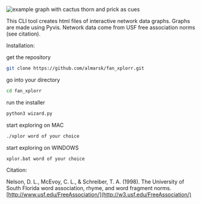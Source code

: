 ![example graph with cactus thorn and prick as cues](https://raw.githubusercontent.com/almarsk/fan_xplorr/main/example.png)

This CLI tool creates html files of interactive network data graphs. Graphs are made using Pyvis. Network data come from USF free association norms (see citation).


Installation:

get the repository
```sh
git clone https://github.com/almarsk/fan_xplorr.git
```
go into your directory
```sh
cd fan_xplorr
```
run the installer
```sh
python3 wizard.py
```
start exploring on MAC
```sh
./xplor word of your choice
```
start exploring on WINDOWS
```sh
xplor.bat word of your choice
```

Citation:

Nelson, D. L., McEvoy, C. L., & Schreiber, T. A. (1998). The University of South Florida word association, rhyme, and word fragment norms. [http://www.usf.edu/FreeAssociation/](http://w3.usf.edu/FreeAssociation/)
